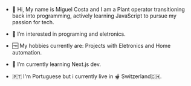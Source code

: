 - 👋 Hi, My name is Miguel Costa and I am a Plant operator transitioning back into programming, actively learning JavaScript to pursue my passion for tech.

- 👀 I’m interested in programing and eletronics.
- 🆓 My hobbies currently are: Projects with Eletronics and Home automation.
- 🌱 I’m currently learning Next.js dev.
- 🇵🇹 I'm Portuguese but i currently live in 🫕 Switzerland🇨🇭.
<!-- - 💞️ I’m looking to collaborate on ...
- 📫 How to reach me ...
- 😄 Pronouns: ...
- ⚡ Fun fact: ... 

<!---
Havrick/Havrick is a ✨ special ✨ repository because its `README.md` (this file) appears on your GitHub profile.
You can click the Preview link to take a look at your changes.
--->
